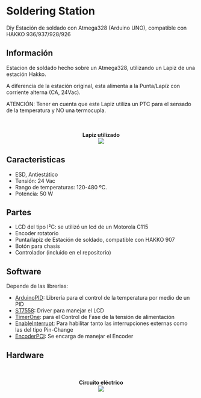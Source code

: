 # Soldering Station 

Diy Estación de soldado con Atmega328 (Arduino UNO), compatible con HAKKO 936/937/928/926

## Información

Estacion de soldado hecho sobre un Atmega328, utilizando un Lapiz de una estación Hakko.

A diferencia de la estación original, esta alimenta a la Punta/Lapíz con corriente alterna (CA, 24Vac).

ATENCIÓN: Tener en cuenta que este Lapiz utiliza un PTC para el sensado de la temperatura y NO una termocupla.

<p align="center">
  <br><br>
  <b>Lapiz utilizado</b><br>
  <img src="https://github.com/kr4fty/DiySolderingStation/blob/master/hardware/lapiz.png">
  <br>
</p>


## Caracteristicas

  * ESD, Antiestático
  * Tensión: 24 Vac 
  * Rango de temperaturas: 120-480 ºC.
  * Potencia: 50 W

## Partes

  * LCD del tipo I²C: se utilizó un lcd de un Motorola C115
  * Encoder rotatorio
  * Punta/lapiz de Estación de soldado, compatible con HAKKO 907
  * Botón para chasis
  * Controlador (incluido en el repositorio)

## Software

Depende de las librerias:
  * [ArduinoPID](https://github.com/br3ttb/Arduino-PID-Library): Librería para el control de la temperatura por medio de un PID
  * [ST7558](https://github.com/kr4fty/ST7558-Motorola-C115-LCD-Library): Driver para manejar el LCD
  * [TimerOne](https://github.com/PaulStoffregen/TimerOne): para el Control de Fase de la tensión de alimentación
  * [EnableInterrupt](https://github.com/GreyGnome/EnableInterrupt): Para habilitar tanto las interrupciones externas como las del tipo Pin-Change
  * [EncoderPCI](https://github.com/kr4fty/EncoderPCI): Se encarga de manejar el Encoder

## Hardware

<p align="center">
  <br><br>
  <b>Circuito eléctrico</b><br>
  <img src="https://github.com/kr4fty/DiySolderingStation/blob/master/hardware/circuit.png">
  <br>
</p>

